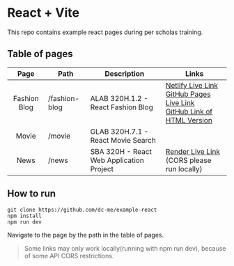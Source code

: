 # React + Vite

This repo contains example react pages during per scholas training.

## Table of pages
|Page|Path|Description|Links|
|:---:|---|---|---|
|Fashion Blog|/fashion-blog|ALAB 320H.1.2 - React Fashion Blog|[Netlify Live Link](https://merry-griffin-11cf42.netlify.app/)<br />[GitHub Pages Live Link](https://dc-me.github.io/example-pages/pages/blog.html)<br/>[GitHub Link of HTML Version](https://github.com/dc-me/example-pages)
|Movie|/movie|GLAB 320H.7.1 - React Movie Search|
|News|/news|SBA 320H - React Web Application Project|[Render Live Link](https://example-react-aktx.onrender.com/news) (CORS please run locally)

## How to run
```
git clone https://github.com/dc-me/example-react
npm install
npm run dev
```
Navigate to the page by the path in the table of pages.
> Some links may only work locally(running with npm run dev), because of some API CORS restrictions.